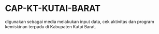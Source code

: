 # CAP-KT-KUTAI-BARAT
digunakan sebagai media melakukan input data, cek aktivitas dan program kemiskinan terpadu di Kabupaten Kutai Barat. 
